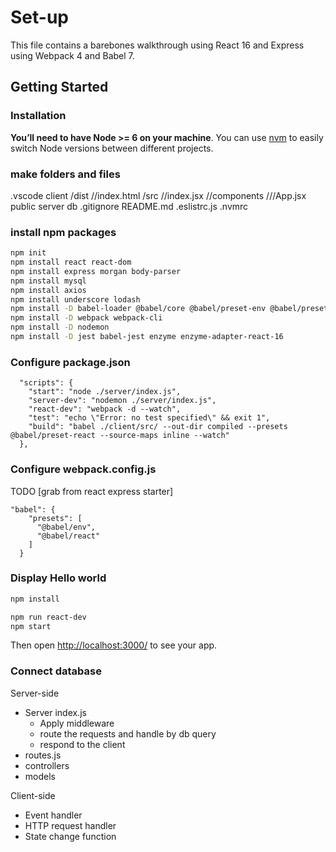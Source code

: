 # Set-up
This file contains a barebones walkthrough using React 16 and Express using Webpack 4 and Babel 7.

## Getting Started

### Installation

**You’ll need to have Node >= 6 on your machine**. You can use [nvm](https://github.com/creationix/nvm#installation) to easily switch Node versions between different projects.

### make folders and files
.vscode
client
/dist
//index.html
/src
//index.jsx
//components
///App.jsx
public
server
db
.gitignore
README.md
.eslistrc.js
.nvmrc


### install npm packages

```sh
npm init
npm install react react-dom
npm install express morgan body-parser
npm install mysql
npm install axios
npm install underscore lodash
npm install -D babel-loader @babel/core @babel/preset-env @babel/preset-react @babel/cli @babel/polyfill
npm install -D webpack webpack-cli
npm install -D nodemon
npm install -D jest babel-jest enzyme enzyme-adapter-react-16
```

### Configure package.json

```
  "scripts": {
    "start": "node ./server/index.js",
    "server-dev": "nodemon ./server/index.js",
    "react-dev": "webpack -d --watch",
    "test": "echo \"Error: no test specified\" && exit 1",
    "build": "babel ./client/src/ --out-dir compiled --presets @babel/preset-react --source-maps inline --watch"
  },
```

### Configure webpack.config.js

TODO [grab from react express starter]

```
"babel": {
    "presets": [
      "@babel/env",
      "@babel/react"
    ]
  }
```

### Display Hello world

```sh
npm install
```

```sh
npm run react-dev
npm start
```

Then open [http://localhost:3000/](http://localhost:3000/) to see your app.

### Connect database

Server-side
- Server index.js 
  - Apply middleware
  - route the requests and handle by db query
  - respond to the client
- routes.js 
- controllers
- models

Client-side
- Event handler
- HTTP request handler
- State change function

<br>